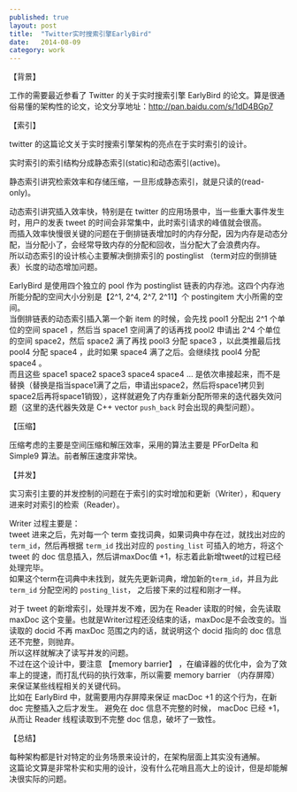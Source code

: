 ```yaml
---
published: true
layout: post
title:  "Twitter实时搜索引擎EarlyBird"
date:   2014-08-09
category: work
---
```



【背景】

工作的需要最近参看了 Twitter 的关于实时搜索引擎 EarlyBird 的论文。算是很通俗易懂的架构性的论文，论文分享地址：http://pan.baidu.com/s/1dD4BGp7 

【索引】

twitter 的这篇论文关于实时搜索引擎架构的亮点在于实时索引的设计。  

实时索引的索引结构分成静态索引(static)和动态索引(active)。  


静态索引讲究检索效率和存储压缩，一旦形成静态索引，就是只读的(read-only)。  

动态索引讲究插入效率快，特别是在 twitter 的应用场景中，当一些重大事件发生时，用户的发表 tweet 的时间会非常集中，此时索引请求的峰值就会很高。   
而插入效率快慢很关键的问题在于倒排链表增加时的内存分配，因为内存是动态分配，当分配小了，会经常导致内存的分配和回收，当分配大了会浪费内存。  
所以动态索引的设计核心主要解决倒排索引的 postinglist （term对应的倒排链表）长度的动态增加问题。  

EarlyBird 是使用四个独立的 pool 作为 postinglist 链表的内存池。这四个内存池所能分配的空间大小分别是【2^1, 2^4, 2^7, 2^11】个 postingitem 大小所需的空间。  
当倒排链表的动态索引插入第一个新 item 的时候，会先找 pool1 分配出 2^1 个单位的空间 space1 ，然后当 space1 空间满了的话再找 pool2 申请出 2^4 个单位的空间 space2，然后 space2 满了再找 pool3 分配 space3 ，以此类推最后找 pool4 分配 space4 ，此时如果 space4 满了之后。会继续找 pool4 分配 space4 。  
而且这些 space1 space2 space3 space4 space4 … 是依次串接起来，而不是替换（替换是指当space1满了之后，申请出space2，然后将space1拷贝到space2后再将space1销毁），这样就避免了内存重新分配所带来的迭代器失效问题（这里的迭代器失效是 C++ vector `push_back` 时会出现的典型问题）。  

【压缩】

压缩考虑的主要是空间压缩和解压效率，采用的算法主要是 PForDelta 和 Simple9 算法。前者解压速度非常快。  

【并发】

实习索引主要的并发控制的问题在于索引的实时增加和更新（Writer），和query进来时对索引的检索（Reader）。  

Writer 过程主要是：  
tweet 进来之后，先对每一个 term 查找词典，如果词典中存在过，就找出对应的 `term_id`，然后再根据 `term_id` 找出对应的 `posting_list` 可插入的地方，将这个 tweet 的 doc 信息插入，然后讲maxDoc值 +1，标志着此新增tweet的过程已经处理完毕。  
如果这个term在词典中未找到，就先先更新词典，增加新的`term_id`，并且为此 `term_id` 分配空闲的 `posting_list`， 之后接下来的过程和刚才一样。  

对于 tweet 的新增索引，处理并发不难，因为在 Reader 读取的时候，会先读取 maxDoc 这个变量。也就是Writer过程还没结束的话，maxDoc是不会改变的。当读取的 docid 不再 maxDoc 范围之内的话，就说明这个 docid 指向的 doc 信息还不完整，则抛弃。  
所以这样就解决了读写并发的问题。  
不过在这个设计中，要注意 【memory barrier】 ，在编译器的优化中，会为了效率上的提速，而打乱代码的执行效率，所以需要 memory barrier （内存屏障） 来保证某些线程相关的关键代码。  
比如在 EarlyBird 中，就需要用内存屏障来保证 macDoc +1 的这个行为，在新 doc 完整插入之后才发生。 避免在 doc 信息不完整的时候， macDoc 已经 +1，从而让 Reader 线程读取到不完整 doc 信息，破坏了一致性。  

【总结】

每种架构都是针对特定的业务场景来设计的，在架构层面上其实没有通解。  
这篇论文算是非常朴实和实用的设计，没有什么花哨且高大上的设计，但是却能解决很实际的问题。  


